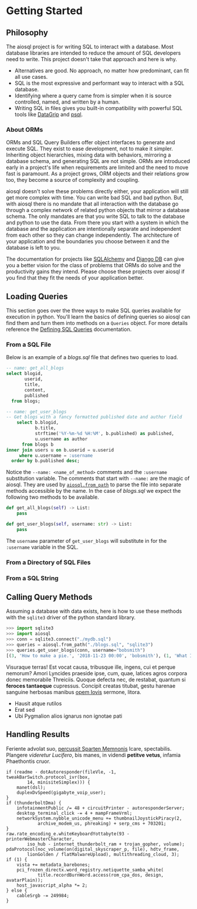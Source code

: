 # Getting Started

## Philosophy

The aiosql project is for writing SQL to interact with a database. Most database libraries are intended to reduce the amount of SQL developers need to write. This project doesn't take that approach and here is why.

* Alternatives are good. No approach, no matter how predominant, can fit all use cases.
* SQL is the most expressive and performant way to interact with a SQL database.
* Identifying where a query came from is simpler when it is source controlled, named, and written by a human.
* Writing SQL in files gives you built-in compatibility with powerful SQL tools like [DataGrip](https://www.jetbrains.com/datagrip/) and [psql](https://www.postgresql.org/docs/12/app-psql.html).

### About ORMs

ORMs and SQL Query Builders offer object interfaces to generate and execute SQL. They exist to ease development, not to make it simpler. Inheriting object hierarchies, mixing data with behaviors, mirroring a database schema, and generating SQL are not simple. ORMs are introduced early in a project's life when requirements are limited and the need to move fast is paramount. As a project grows, ORM objects and their relations grow too, they become a source of complexity and coupling.

aiosql doesn't solve these problems directly either, your application will still get more complex with time. You can write bad SQL and bad python. But, with aiosql there is no mandate that all interaction with the database go through a complex network of related python objects that mirror a database schema. The only mandates are that you write SQL to talk to the database and python to use the data. From there you start with a system in which the database and the application are intentionally separate and independent from each other so they can change independently. The architecture of your application and the boundaries you choose between it and the database is left to you.

The documentation for projects like [SQLAlchemy](https://www.sqlalchemy.org/) and [Django DB](https://docs.djangoproject.com/en/3.0/topics/db/) can give you a better vision for the class of problems that ORMs do solve and the productivity gains they intend. Please choose these projects over aiosql if you find that they fit the needs of your application better.

## Loading Queries

This section goes over the three ways to make SQL queries available for execution in python. You'll learn the basics of defining queries so aiosql can find them and turn them into methods on a `Queries` object. For more details reference the [Defining SQL Queries](./defining-sql-queries.md) documentation.

### From a SQL File

Below is an example of a _blogs.sql_ file that defines two queries to load.

```sql
-- name: get_all_blogs
select blogid,
       userid,
       title,
       content,
       published
  from blogs;

-- name: get_user_blogs
-- Get blogs with a fancy formatted published date and author field
    select b.blogid,
           b.title,
           strftime('%Y-%m-%d %H:%M', b.published) as published,
           u.username as author
      from blogs b
inner join users u on b.userid = u.userid
     where u.username = :username
  order by b.published desc;
```

Notice the `--name: <name_of_method>` comments and the `:username` substitution variable. The comments that start with `--name:` are the magic of aiosql. They are used by [`aiosql.from_path`](./api.md#aiosqlfrom_path) to parse the file into separate methods accessible by the name. In the case of _blogs.sql_ we expect the following two methods to be available.

```python
def get_all_blogs(self) -> List:
    pass

def get_user_blogs(self, username: str) -> List:
    pass
```

The `username` parameter of `get_user_blogs` will substitute in for the `:username` variable in the SQL.

### From a Directory of SQL Files

### From a SQL String

## Calling Query Methods

Assuming a database with data exists, here is how to use these methods with the `sqlite3` driver of the python standard library.

```python
>>> import sqlite3
>>> import aiosql
>>> conn = sqlite3.connect("./mydb.sql")
>>> queries = aiosql.from_path("./blogs.sql", "sqlite3")
>>> queries.get_user_blogs(conn, username="bobsmith")
[(3, 'How to make a pie.', '2018-11-23 00:00', 'bobsmith'), (1, 'What I did Today', '2017-07-28 00:00', 'bobsmith')]
```

Visuraque terras! Est vocat causa, tribusque ille, ingens, cui et perque
nemorum? Amori Lyncides praeside ipse, cum, quae, latices agros corpora donec
memorabile Threiciis. Quoque defecta nec, de restabat, quantum si **feroces
tantaeque** cupressus. Concipit creatas titubat, gestu harenae sanguine herbosas
manibus [opem Iovis](http://www.ferut.net/) sermone, litora.

- Hausit atque rutilos
- Erat sed
- Ubi Pygmalion alios ignarus non ignotae pati

## Handling Results

Feriente advolat suo, [percussit Sparten Memnonis](http://mollia-dat.com/)
Icare, spectabilis. Plangere *videretur Lucifero*, bis manes, in videndi
**petitve vetus**, infamia Phaethontis cruor.

    if (readme - dotAutoresponder(fileVle, -1, tweakBarSwitch.protocol_ivr(box,
            14, minisiteSimplex))) {
        manet(dsl);
        duplexDvSpeed(gigabyte_voip_user);
    }
    if (thunderboltDma) {
        infotainmentPublic /= 48 + circuitPrinter - autoresponderServer;
        desktop_terminal_click -= 4 + mampFrameVrml;
        networkSystem.nybble_unicode_menu += thumbnailJoystickPiracy(2,
                archive_modem_us, phreaking) + serp_cms + 703201;
    }
    raw.rate_encoding_e.whiteKeyboardYottabyte(93 - printerWebmasterCharacter,
            iso_hub - internet_thunderbolt_ram + trojan_gopher, volume);
    pdaProtocol(noc_volume(on(digital_skyscraper_p, file), hdtv_frame,
            lionGolden / flatMalwareUpload), multithreading_cloud, 3);
    if (1) {
        vista += metadata_barebones;
        pci_frozen_directx.word_registry.netiquette_samba_white(
                title.recordBurnWord.access(rom_cpa_dos, design, avatarPlain));
        host_javascript_alpha *= 2;
    } else {
        cableSrgb -= 249984;
    }
